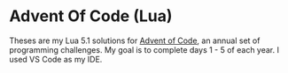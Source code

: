 # Advent Of Code (Lua)

Theses are my Lua 5.1 solutions for [Advent of Code](https://adventofcode.com/), an annual set of programming challenges. My goal is to complete days 1 - 5 of each year. I used VS Code as my IDE.
